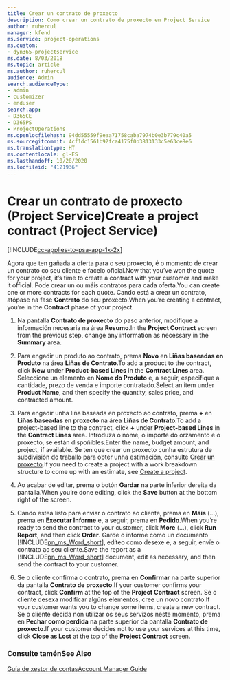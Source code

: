 ```yaml
---
title: Crear un contrato de proxecto
description: Como crear un contrato de proxecto en Project Service
author: ruhercul
manager: kfend
ms.service: project-operations
ms.custom:
- dyn365-projectservice
ms.date: 8/03/2018
ms.topic: article
ms.author: ruhercul
audience: Admin
search.audienceType:
- admin
- customizer
- enduser
search.app:
- D365CE
- D365PS
- ProjectOperations
ms.openlocfilehash: 94dd55559f9eaa71758caba7974b0e3b779c40a5
ms.sourcegitcommit: 4cf1dc1561b92fca4175f0b3813133c5e63ce8e6
ms.translationtype: HT
ms.contentlocale: gl-ES
ms.lasthandoff: 10/28/2020
ms.locfileid: "4121936"
---
```

# <a name="create-a-project-contract-project-service"></a><span data-ttu-id="2bfcc-103">Crear un contrato de proxecto (Project Service)</span><span class="sxs-lookup"><span data-stu-id="2bfcc-103">Create a project contract (Project Service)</span></span>

[!INCLUDE[cc-applies-to-psa-app-1x-2x](../includes/cc-applies-to-psa-app-1x-2x.md)]

<span data-ttu-id="2bfcc-104">Agora que ten gañada a oferta para o seu proxecto, é o momento de crear un contrato co seu cliente e facelo oficial.</span><span class="sxs-lookup"><span data-stu-id="2bfcc-104">Now that you’ve won the quote for your project, it’s time to create a contract with your customer and make it official.</span></span> <span data-ttu-id="2bfcc-105">Pode crear un ou máis contratos para cada oferta.</span><span class="sxs-lookup"><span data-stu-id="2bfcc-105">You can create one or more contracts for each quote.</span></span> <span data-ttu-id="2bfcc-106">Cando está a crear un contrato, atópase na fase **Contrato** do seu proxecto.</span><span class="sxs-lookup"><span data-stu-id="2bfcc-106">When you’re creating a contract, you’re in the **Contract** phase of your project.</span></span>  
  
1. <span data-ttu-id="2bfcc-107">Na pantalla **Contrato de proxecto** do paso anterior, modifique a información necesaria na área **Resumo**.</span><span class="sxs-lookup"><span data-stu-id="2bfcc-107">In the **Project Contract** screen from the previous step, change any information as necessary in the **Summary** area.</span></span>  
  
2. <span data-ttu-id="2bfcc-108">Para engadir un produto ao contrato, prema **Novo** en **Liñas baseadas en Produto** na área **Liñas de Contrato**.</span><span class="sxs-lookup"><span data-stu-id="2bfcc-108">To add a product to the contract, click **New** under **Product-based Lines** in the **Contract Lines** area.</span></span> <span data-ttu-id="2bfcc-109">Seleccione un elemento en **Nome do Produto** e, a seguir, especifique a cantidade, prezo de venda e importe contratado.</span><span class="sxs-lookup"><span data-stu-id="2bfcc-109">Select an item under **Product Name**, and then specify the quantity, sales price, and contracted amount.</span></span>  
  
3. <span data-ttu-id="2bfcc-110">Para engadir unha liña baseada en proxecto ao contrato, prema **+** en **Liñas baseadas en proxecto** na área **Liñas de Contrato**.</span><span class="sxs-lookup"><span data-stu-id="2bfcc-110">To add a project-based line to the contract, click **+** under **Project-based Lines** in the **Contract Lines** area.</span></span> <span data-ttu-id="2bfcc-111">Introduza o nome, o importe do orzamento e o proxecto, se están dispoñibles.</span><span class="sxs-lookup"><span data-stu-id="2bfcc-111">Enter the name, budget amount, and project, if available.</span></span> <span data-ttu-id="2bfcc-112">Se ten que crear un proxecto cunha estrutura de subdivisión do traballo para obter unha estimación, consulte [Crear un proxecto](../psa/create-project.md).</span><span class="sxs-lookup"><span data-stu-id="2bfcc-112">If you need to create a project with a work breakdown structure to come up with an estimate, see [Create a project](../psa/create-project.md).</span></span>  
  
4. <span data-ttu-id="2bfcc-113">Ao acabar de editar, prema o botón **Gardar** na parte inferior dereita da pantalla.</span><span class="sxs-lookup"><span data-stu-id="2bfcc-113">When you’re done editing, click the **Save** button at the bottom right of the screen.</span></span>  
  
5. <span data-ttu-id="2bfcc-114">Cando estea listo para enviar o contrato ao cliente, prema en **Máis** (...), prema en **Executar Informe** e, a seguir, prema en **Pedido**.</span><span class="sxs-lookup"><span data-stu-id="2bfcc-114">When you’re ready to send the contract to your customer, click **More** (…), click **Run Report**, and then click **Order**.</span></span> <span data-ttu-id="2bfcc-115">Garde o informe como un documento [!INCLUDE[pn_ms_Word_short](../includes/pn-ms-word-short.md)], edíteo como desexe e, a seguir, envíe o contrato ao seu cliente.</span><span class="sxs-lookup"><span data-stu-id="2bfcc-115">Save the report as a [!INCLUDE[pn_ms_Word_short](../includes/pn-ms-word-short.md)] document, edit as necessary, and then send the contract to your customer.</span></span>  
  
6. <span data-ttu-id="2bfcc-116">Se o cliente confirma o contrato, prema en **Confirmar** na parte superior da pantalla **Contrato de proxecto**.</span><span class="sxs-lookup"><span data-stu-id="2bfcc-116">If your customer confirms your contract, click **Confirm** at the top of the **Project Contract** screen.</span></span> <span data-ttu-id="2bfcc-117">Se o cliente desexa modificar algúns elementos, cree un novo contrato.</span><span class="sxs-lookup"><span data-stu-id="2bfcc-117">If your customer wants you to change some items, create a new contract.</span></span> <span data-ttu-id="2bfcc-118">Se o cliente decida non utilizar os seus servizos neste momento, prema en **Pechar como perdida** na parte superior da pantalla **Contrato de proxecto**.</span><span class="sxs-lookup"><span data-stu-id="2bfcc-118">If your customer decides not to use your services at this time, click **Close as Lost** at the top of the **Project Contract** screen.</span></span>  
  
### <a name="see-also"></a><span data-ttu-id="2bfcc-119">Consulte tamén</span><span class="sxs-lookup"><span data-stu-id="2bfcc-119">See Also</span></span>  
 [<span data-ttu-id="2bfcc-120">Guía de xestor de contas</span><span class="sxs-lookup"><span data-stu-id="2bfcc-120">Account Manager Guide</span></span>](../psa/account-manager-guide.md)
